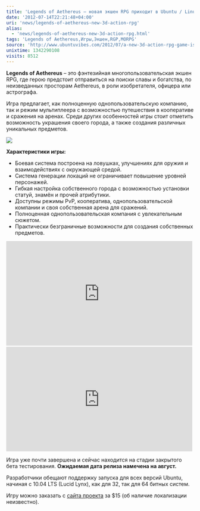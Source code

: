 ```yaml
---
title: 'Legends of Aethereus – новая экшен RPG приходит в Ubuntu / Linux'
date: '2012-07-14T22:21:48+04:00'
uri: 'news/legends-of-aethereus-new-3d-action-rpg'
alias: 
  - 'news/legends-of-aethereus-new-3d-action-rpg.html'
tags: 'Legends of Aethereus,Игры,Экшен,RGP,MORPG'
source: 'http://www.ubuntuvibes.com/2012/07/a-new-3d-action-rpg-game-is-coming-to.html'
unixtime: 1342290108
visits: 8512
---
```

**Legends of Aethereus** – это фэнтезийная многопользовательская экшен RPG, где герою предстоит отправиться на поиски славы и богатства, по неизведанных просторам Aethereus, в роли изобретателя, офицера или астрографа.

Игра предлагает, как полноценную однопользовательскую компанию, так и режим мультиплеера с возможностью путешествия в кооперативе и сражения на аренах. Среди других особенностей игры стоит отметить возможность украшения своего города, а также создания различных уникальных предметов.

[![](img/2012/07/14/22-00/legends-of-aethereus-action-rpg-7569410638-o.jpg)](img/2012/07/14/22-00/legends-of-aethereus-action-rpg-7569410638-o.jpg)

**Характеристики игры:**

*   Боевая система построена на ловушках, улучшениях для оружия и взаимодействиях с окружающей средой.
*   Система генерации локаций не ограничивает повышение уровней персонажей.
*   Гибкая настройка собственного города с возможностью установки статуй, знамён и прочей атрибутики.
*   Доступны режимы PvP, кооператива, однопользовательской компании и своя собственная арена для сражений.
*   Полноценная однопользовательская компания с увлекательным сюжетом.
*   Практически безграничные возможности для создания собственных предметов.

<iframe width="500" height="281" src="http://www.youtube.com/embed/tTrg_k6jjgQ" frameborder="0" allowfullscreen=""></iframe> 

<iframe width="500" height="281" src="http://www.youtube.com/embed/2GtZljO6Obw" frameborder="0" allowfullscreen=""></iframe>

Игра уже почти завершена и сейчас находится на стадии закрытого бета тестирования. **Ожидаемая дата релиза намечена на август.**

Разработчики обещают поддержку запуска для всех версий Ubuntu, начиная с 10.04 LTS (Lucid Lynx), как для 32, так для 64 битных систем.

Игру можно заказать с [сайта проекта](http://www.kickstarter.com/projects/460738485/legends-of-aethereus-co-op-hack-n-slash-action-gam) за $15 (об наличие локализации неизвестно).
